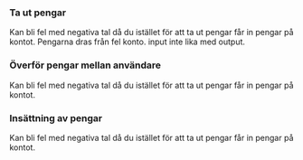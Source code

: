 ### Ta ut pengar
Kan bli fel med negativa tal då du istället för att ta ut pengar får in pengar på kontot.
Pengarna dras från fel konto.
input inte lika med output.



### Överför pengar mellan användare
Kan bli fel med negativa tal då du istället för att ta ut pengar får in pengar på kontot.


### Insättning av pengar
Kan bli fel med negativa tal då du istället för att ta ut pengar får in pengar på kontot.
